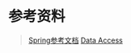# 参考资料
> [Spring参考文档](https://docs.spring.io/spring-framework/docs/current/reference/html/)
> [Data Access](https://docs.spring.io/spring-framework/docs/current/reference/html/data-access.html#spring-data-tier)
